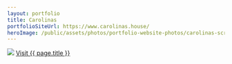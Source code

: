 ```yaml
---
layout: portfolio
title: Carolinas
portfolioSiteUrl: https://www.carolinas.house/
heroImage: /public/assets/photos/portfolio-website-photos/carolinas-scr.png
---
```


<img src="{{ site.url }}{{page.heroImage }}" />
<a class="request-quote" href="{{ page.portfolioSiteUrl }}">Visit {{ page.title }}</a>
